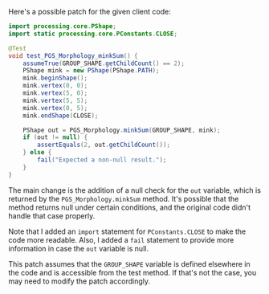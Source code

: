 Here's a possible patch for the given client code:

```java
import processing.core.PShape;
import static processing.core.PConstants.CLOSE;

@Test
void test_PGS_Morphology_minkSum() {
    assumeTrue(GROUP_SHAPE.getChildCount() == 2);
    PShape mink = new PShape(PShape.PATH);
    mink.beginShape();
    mink.vertex(0, 0);
    mink.vertex(5, 0);
    mink.vertex(5, 5);
    mink.vertex(0, 5);
    mink.endShape(CLOSE);

    PShape out = PGS_Morphology.minkSum(GROUP_SHAPE, mink);
    if (out != null) {
        assertEquals(2, out.getChildCount());
    } else {
        fail("Expected a non-null result.");
    }
}
```

The main change is the addition of a null check for the `out` variable, which is returned by the `PGS_Morphology.minkSum` method. It's possible that the method returns null under certain conditions, and the original code didn't handle that case properly.

Note that I added an `import` statement for `PConstants.CLOSE` to make the code more readable. Also, I added a `fail` statement to provide more information in case the `out` variable is null.

This patch assumes that the `GROUP_SHAPE` variable is defined elsewhere in the code and is accessible from the test method. If that's not the case, you may need to modify the patch accordingly.